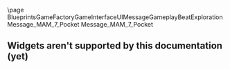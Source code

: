 \page BlueprintsGameFactoryGameInterfaceUIMessageGameplayBeatExplorationMessage_MAM_7_Pocket Message_MAM_7_Pocket
## Widgets aren't supported by this documentation (yet)
